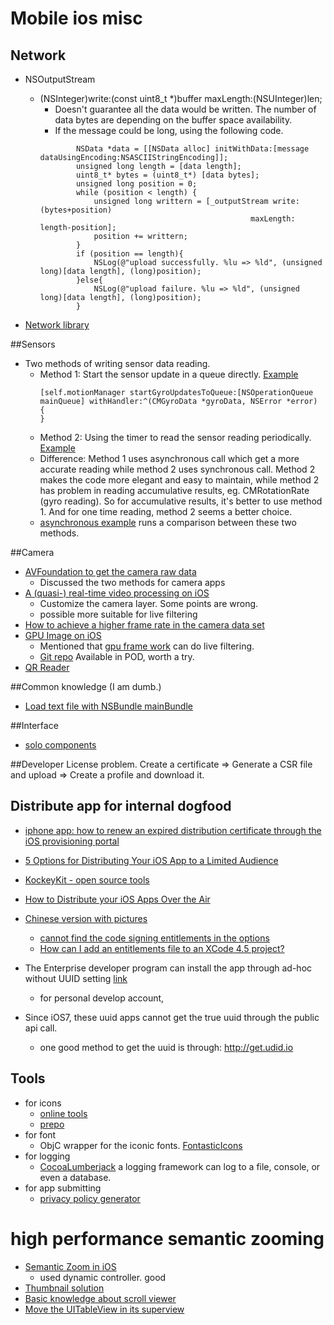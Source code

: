Mobile ios misc 
==============

## Network
- NSOutputStream 
	- (NSInteger)write:(const uint8_t *)buffer maxLength:(NSUInteger)len;
		- Doesn't guarantee all the data would be written. The number of data bytes are depending on the buffer space availability.
		- If the message could be long, using the following code.
		```
		        NSData *data = [[NSData alloc] initWithData:[message dataUsingEncoding:NSASCIIStringEncoding]];
		        unsigned long length = [data length];
		        uint8_t* bytes = (uint8_t*) [data bytes];
		        unsigned long position = 0;
		        while (position < length) {
		            unsigned long writtern = [_outputStream write:(bytes+position)
		                                               maxLength: length-position];
		            position += writtern;
		        }
		        if (position == length){
		            NSLog(@"upload successfully. %lu => %ld", (unsigned long)[data length], (long)position);
		        }else{
		            NSLog(@"upload failure. %lu => %ld", (unsigned long)[data length], (long)position);
		        }
		```

- [Network library](https://github.com/6david9/ImageTransfer)


##Sensors
- Two methods of writing sensor data reading.
	- Method 1: Start the sensor update in a queue directly. [Example](http://stackoverflow.com/questions/8737889/core-motion-gyroscope-360-degree-values)
		```Code example:
		[self.motionManager startGyroUpdatesToQueue:[NSOperationQueue mainQueue] withHandler:^(CMGyroData *gyroData, NSError *error) {
		}
		```
	- Method 2: Using the timer to read the sensor reading periodically. [Example](https://github.com/foundry/MagnetoMeter/blob/master/Magnetometer/MotionViewController.m)
	- Difference: Method 1 uses asynchronous call which get a more accurate reading while method 2 uses synchronous call. Method 2 makes the code more elegant and easy to maintain, while method 2 has problem in reading accumulative results, eg. CMRotationRate (gyro reading). So for accumulative results, it's better to use method 1. And for one time reading, method 2 seems a better choice.
	- [asynchronous example](https://github.com/pmanna/Gyroscope) runs a comparison between these two methods.

##Camera
- [AVFoundation to get the camera raw data](http://weblog.invasivecode.com/post/18445861158/a-very-cool-custom-video-camera-with)
	- Discussed the two methods for camera apps 
- [A (quasi-) real-time video processing on iOS](http://weblog.invasivecode.com/post/23153661857/a-quasi-real-time-video-processing-on-ios-in)
	- Customize the camera layer. Some points are wrong.
	- possible more suitable for live filtering
- [How to achieve a higher frame rate in the camera data set](http://stackoverflow.com/questions/20330174/avcapture-capturing-and-getting-framebuffer-at-60-fps-in-ios-7) 
- [GPU Image on iOS](http://stackoverflow.com/questions/6625888/are-the-core-image-filters-in-ios-5-0-fast-enough-for-realtime-video-processing/6628208#6628208)
	- Mentioned that [gpu frame work](http://stackoverflow.com/questions/8778117/video-filtering-in-iphone-is-slow) can do live filtering. 
	- [Git repo](https://github.com/BradLarson/GPUImage) Available in POD, worth a try.
- [QR Reader](http://www.appcoda.com/qr-code-ios-programming-tutorial/)
	
	
##Common knowledge (I am dumb.)
- [Load text file with NSBundle mainBundle](http://blog.csdn.net/duxinfeng2010/article/details/7698135)

##Interface
- [solo components](https://github.com/andreyvit/SoloComponents-iOS/tree/11b2d4a0b6187f231aef2499e46ad5e97571263b#readme)

##Developer License problem.
Create a certificate => Generate a CSR file and upload => Create a profile and download it.

## Distribute app for internal dogfood
- [iphone app: how to renew an expired distribution certificate through the iOS provisioning portal](http://stackoverflow.com/questions/7096254/iphone-app-how-to-renew-an-expired-distribution-certificate-through-the-ios-pro)
- [5 Options for Distributing Your iOS App to a Limited Audience](http://mobiledan.net/2012/03/02/5-options-for-distributing-ios-apps-to-a-limited-audience-legally/)
- [KockeyKit - open source tools](https://github.com/bitstadium/HockeyKit)
- [How to Distribute your iOS Apps Over the Air](http://aaronparecki.com/articles/2011/01/21/1/how-to-distribute-your-ios-apps-over-the-air)
- [Chinese version with pictures](http://www.minwt.com/ios/4457.html)
	- [cannot find the code signing entitlements in the options](http://stackoverflow.com/questions/1116963/dont-see-code-signing-entitlements-in-xcode-target-properties)
	- [How can I add an entitlements file to an XCode 4.5 project? ](http://stackoverflow.com/questions/12698506/how-can-i-add-an-entitlements-file-to-an-xcode-4-5-project)
	
- The Enterprise developer program can install the app through ad-hoc without UUID setting [link](http://stackoverflow.com/questions/16400347/distributing-beta-iphone-app-without-uuids)
	- for personal develop account, 
	
- Since iOS7, these uuid apps cannot get the true uuid through the public api call.
	- one good method to get the uuid is through: http://get.udid.io
	
	
## Tools
- for icons
	- [online tools](http://ticons.fokkezb.nl/)
	- [prepo](https://itunes.apple.com/us/app/prepo/id476533227?mt=12)
- for font
	- ObjC wrapper for the iconic fonts. [FontasticIcons](https://github.com/AlexDenisov/FontasticIcons)
- for logging
	- [CocoaLumberjack](https://github.com/CocoaLumberjack/CocoaLumberjack) a logging framework can log to  a file, console, or even a database.
- for app submitting
	- [privacy policy generator](https://www.iubenda.com/blog/2013/06/14/privacy-policy-for-ios-apps/)
	
	
	
# high performance semantic zooming

- [Semantic Zoom in iOS](http://monodeveloper.org/uncategorized/semantic-zoom-in-ios/)
	- used dynamic controller. good 
- [Thumbnail solution](http://stackoverflow.com/questions/14659650/uiscrollview-lazy-loading)
- [Basic knowledge about scroll viewer](http://www.raywenderlich.com/10518/how-to-use-uiscrollview-to-scroll-and-zoom-content)
- [Move the UITableView in its superview](http://stackoverflow.com/questions/21677268/uitableview-inside-uiscrollview-not-receiving-first-tap-after-scrollling)
